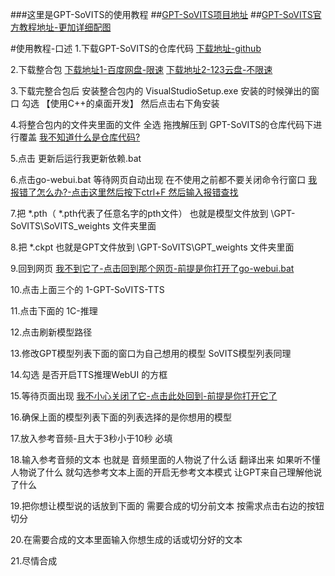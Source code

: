 ###这里是GPT-SoVITS的使用教程
##[GPT-SoVITS项目地址](https://github.com/RVC-Boss/GPT-SoVITS)
##[GPT-SoVITS官方教程地址-更加详细配图](https://www.yuque.com/baicaigongchang1145haoyuangong/ib3g1e)


#使用教程-口述
1.下载GPT-SoVITS的仓库代码
  [下载地址-github]([https://github.com/RVC-Boss/GPT-SoVITS](https://github.com/RVC-Boss/GPT-SoVITS/archive/refs/heads/main.zip))

2.下载整合包
  [下载地址1-百度网盘-限速](https://pan.baidu.com/share/init?surl=OE5qL0KreO-ASHwm6Zl9gA&pwd=mqpi)
  [下载地址2-123云盘-不限速](https://www.123pan.com/s/5tIqVv-GVRcv.html)

3.下载完整合包后 安装整合包内的 VisualStudioSetup.exe 安装的时候弹出的窗口 勾选 【使用C++的桌面开发】 然后点击右下角安装

4.将整合包内的文件夹里面的文件 全选 拖拽解压到 GPT-SoVITS的仓库代码下进行覆盖  [我不知道什么是仓库代码?](haxyyx-smallitems/AI/声音克隆/GPT-SoVITS/README.md#7)

5.点击 更新后运行我更新依赖.bat

6.点击go-webui.bat 等待网页自动出现 在不使用之前都不要关闭命令行窗口  [我报错了怎么办?-点击这里然后按下ctrl+F 然后输入报错查找](https://www.yuque.com/baicaigongchang1145haoyuangong/ib3g1e/pgah3gvetrdy8ryt)

7.把 *.pth（ *.pth代表了任意名字的pth文件） 也就是模型文件放到 \GPT-SoVITS\SoVITS_weights 文件夹里面

8.把 *.ckpt 也就是GPT文件放到 \GPT-SoVITS\GPT_weights 文件夹里面

9.回到网页  [我不到它了-点击回到那个网页-前提是你打开了go-webui.bat](http://localhost:9874/)

10.点击上面三个的 1-GPT-SoVITS-TTS

11.点击下面的 1C-推理

12.点击刷新模型路径

13.修改GPT模型列表下面的窗口为自己想用的模型  SoVITS模型列表同理

14.勾选 是否开启TTS推理WebUI 的方框

15.等待页面出现  [我不小心关闭了它-点击此处回到-前提是你打开它了](http://localhost:9872/)

16.确保上面的模型列表下面的列表选择的是你想用的模型

17.放入参考音频-且大于3秒小于10秒 必填

18.输入参考音频的文本 也就是 音频里面的人物说了什么话 翻译出来 如果听不懂人物说了什么 就勾选参考文本上面的开启无参考文本模式 让GPT来自己理解他说了什么

19.把你想让模型说的话放到下面的 需要合成的切分前文本 按需求点击右边的按钮 切分

20.在需要合成的文本里面输入你想生成的话或切分好的文本

21.尽情合成
